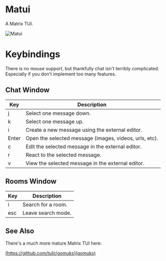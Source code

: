 # Matui

A Matrix TUI.

![Matui](https://github.com/pkulak/matui/blob/main/screenshot.png?raw=true "The main chat window.")

# Keybindings

There is no mouse support, but thankfully chat isn't terribly complicated.
Especially if you don't implement too many features.

## Chat Window

| Key   | Description                                            |
|-------|--------------------------------------------------------|
| j     | Select one message down.                               | 
| k     | Select one message up.                                 | 
| i     | Create a new message using the external editor.        | 
| Enter | Open the selected message (images, videos, urls, etc). | 
| c     | Edit the selected message in the external editor.      | 
| r     | React to the selected message.                         | 
| v     | View the selected message in the external editor.      | 

## Rooms Window

| Key | Description                                     |
|-----|-------------------------------------------------|
| i   | Search for a room.                              | 
| esc | Leave search mode.                              | 

## See Also

There's a much more mature Matrix TUI here:

[https://github.com/tulir/gomuks](gomuks)

